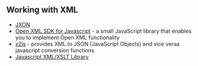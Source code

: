 ## Working with XML

* [JXON](https://developer.mozilla.org/en-US/docs/JXON)
* [Open XML SDK for Javascript](http://openxmlsdkjs.codeplex.com/) - a small JavaScript library that enables you to implement Open XML functionality
* [x2js](https://code.google.com/p/x2js/) - provides XML to JSON (JavaScript Objects) and vice versa javascript conversion functions
* [Javascript XML/XSLT Library](http://jsxml.net/)